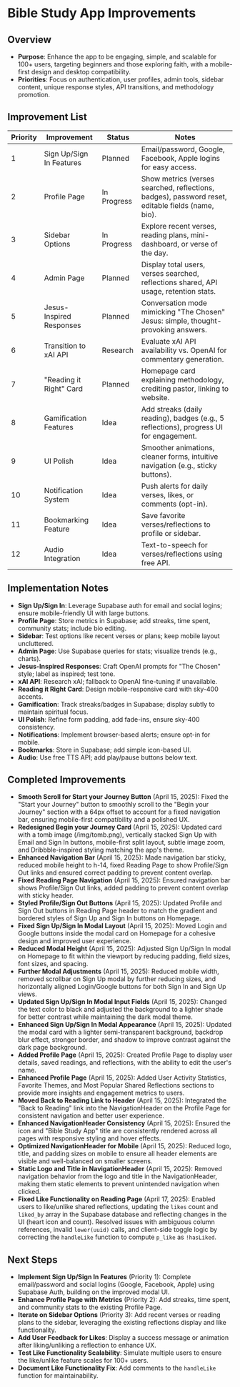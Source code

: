 # Bible Study App Improvements

## Overview

- **Purpose**: Enhance the app to be engaging, simple, and scalable for 100+ users, targeting beginners and those exploring faith, with a mobile-first design and desktop compatibility.
- **Priorities**: Focus on authentication, user profiles, admin tools, sidebar content, unique response styles, API transitions, and methodology promotion.

## Improvement List

| Priority | Improvement              | Status      | Notes                                                                                             |
| -------- | ------------------------ | ----------- | ------------------------------------------------------------------------------------------------- |
| 1        | Sign Up/Sign In Features | Planned     | Email/password, Google, Facebook, Apple logins for easy access.                                   |
| 2        | Profile Page             | In Progress | Show metrics (verses searched, reflections, badges), password reset, editable fields (name, bio). |
| 3        | Sidebar Options          | In Progress | Explore recent verses, reading plans, mini-dashboard, or verse of the day.                        |
| 4        | Admin Page               | Planned     | Display total users, verses searched, reflections shared, API usage, retention stats.             |
| 5        | Jesus-Inspired Responses | Planned     | Conversation mode mimicking "The Chosen" Jesus: simple, thought-provoking answers.                |
| 6        | Transition to xAI API    | Research    | Evaluate xAI API availability vs. OpenAI for commentary generation.                               |
| 7        | "Reading it Right" Card  | Planned     | Homepage card explaining methodology, crediting pastor, linking to website.                       |
| 8        | Gamification Features    | Idea        | Add streaks (daily reading), badges (e.g., 5 reflections), progress UI for engagement.            |
| 9        | UI Polish                | Idea        | Smoother animations, cleaner forms, intuitive navigation (e.g., sticky buttons).                  |
| 10       | Notification System      | Idea        | Push alerts for daily verses, likes, or comments (opt-in).                                        |
| 11       | Bookmarking Feature      | Idea        | Save favorite verses/reflections to profile or sidebar.                                           |
| 12       | Audio Integration        | Idea        | Text-to-speech for verses/reflections using free API.                                             |

## Implementation Notes

- **Sign Up/Sign In**: Leverage Supabase auth for email and social logins; ensure mobile-friendly UI with large buttons.
- **Profile Page**: Store metrics in Supabase; add streaks, time spent, community stats; include bio editing.
- **Sidebar**: Test options like recent verses or plans; keep mobile layout uncluttered.
- **Admin Page**: Use Supabase queries for stats; visualize trends (e.g., charts).
- **Jesus-Inspired Responses**: Craft OpenAI prompts for "The Chosen" style; label as inspired; test tone.
- **xAI API**: Research xAI; fallback to OpenAI fine-tuning if unavailable.
- **Reading it Right Card**: Design mobile-responsive card with sky-400 accents.
- **Gamification**: Track streaks/badges in Supabase; display subtly to maintain spiritual focus.
- **UI Polish**: Refine form padding, add fade-ins, ensure sky-400 consistency.
- **Notifications**: Implement browser-based alerts; ensure opt-in for mobile.
- **Bookmarks**: Store in Supabase; add simple icon-based UI.
- **Audio**: Use free TTS API; add play/pause buttons below text.

## Completed Improvements

- **Smooth Scroll for Start your Journey Button** (April 15, 2025): Fixed the "Start your Journey" button to smoothly scroll to the "Begin your Journey" section with a 64px offset to account for a fixed navigation bar, ensuring mobile-first compatibility and a polished UX.
- **Redesigned Begin your Journey Card** (April 15, 2025): Updated card with a tomb image (/img/tomb.png), vertically stacked Sign Up with Email and Sign In buttons, mobile-first split layout, subtle image zoom, and Dribbble-inspired styling matching the app's theme.
- **Enhanced Navigation Bar** (April 15, 2025): Made navigation bar sticky, reduced mobile height to h-14, fixed Reading Page to show Profile/Sign Out links and ensured correct padding to prevent content overlap.
- **Fixed Reading Page Navigation** (April 15, 2025): Ensured navigation bar shows Profile/Sign Out links, added padding to prevent content overlap with sticky header.
- **Styled Profile/Sign Out Buttons** (April 15, 2025): Updated Profile and Sign Out buttons in Reading Page header to match the gradient and bordered styles of Sign Up and Sign In buttons on Homepage.
- **Fixed Sign Up/Sign In Modal Layout** (April 15, 2025): Moved Login and Google buttons inside the modal card on Homepage for a cohesive design and improved user experience.
- **Reduced Modal Height** (April 15, 2025): Adjusted Sign Up/Sign In modal on Homepage to fit within the viewport by reducing padding, field sizes, font sizes, and spacing.
- **Further Modal Adjustments** (April 15, 2025): Reduced mobile width, removed scrollbar on Sign Up modal by further reducing sizes, and horizontally aligned Login/Google buttons for both Sign In and Sign Up views.
- **Updated Sign Up/Sign In Modal Input Fields** (April 15, 2025): Changed the text color to black and adjusted the background to a lighter shade for better contrast while maintaining the dark modal theme.
- **Enhanced Sign Up/Sign In Modal Appearance** (April 15, 2025): Updated the modal card with a lighter semi-transparent background, backdrop blur effect, stronger border, and shadow to improve contrast against the dark page background.
- **Added Profile Page** (April 15, 2025): Created Profile Page to display user details, saved readings, and reflections, with the ability to edit the user's name.
- **Enhanced Profile Page** (April 15, 2025): Added User Activity Statistics, Favorite Themes, and Most Popular Shared Reflections sections to provide more insights and engagement metrics to users.
- **Moved Back to Reading Link to Header** (April 15, 2025): Integrated the "Back to Reading" link into the NavigationHeader on the Profile Page for consistent navigation and better user experience.
- **Enhanced NavigationHeader Consistency** (April 15, 2025): Ensured the icon and "Bible Study App" title are consistently rendered across all pages with responsive styling and hover effects.
- **Optimized NavigationHeader for Mobile** (April 15, 2025): Reduced logo, title, and padding sizes on mobile to ensure all header elements are visible and well-balanced on smaller screens.
- **Static Logo and Title in NavigationHeader** (April 15, 2025): Removed navigation behavior from the logo and title in the NavigationHeader, making them static elements to prevent unintended navigation when clicked.
- **Fixed Like Functionality on Reading Page** (April 17, 2025): Enabled users to like/unlike shared reflections, updating the `likes` count and `liked_by` array in the Supabase database and reflecting changes in the UI (heart icon and count). Resolved issues with ambiguous column references, invalid `lower(uuid)` calls, and client-side toggle logic by correcting the `handleLike` function to compute `p_like` as `!hasLiked`.

## Next Steps

- **Implement Sign Up/Sign In Features** (Priority 1): Complete email/password and social logins (Google, Facebook, Apple) using Supabase Auth, building on the improved modal UI.
- **Enhance Profile Page with Metrics** (Priority 2): Add streaks, time spent, and community stats to the existing Profile Page.
- **Iterate on Sidebar Options** (Priority 3): Add recent verses or reading plans to the sidebar, leveraging the existing reflections display and like functionality.
- **Add User Feedback for Likes**: Display a success message or animation after liking/unliking a reflection to enhance UX.
- **Test Like Functionality Scalability**: Simulate multiple users to ensure the like/unlike feature scales for 100+ users.
- **Document Like Functionality Fix**: Add comments to the `handleLike` function for maintainability.
